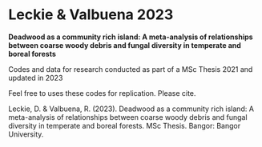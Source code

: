 # Leckie & Valbuena 2023

**Deadwood as a community rich island: A meta-analysis of relationships between coarse woody debris and fungal diversity in temperate and
boreal forests**

Codes and data for research conducted as part of a MSc Thesis 2021 and updated in 2023

Feel free to uses these codes for replication. Please cite.

Leckie, D. & Valbuena, R. (2023). Deadwood as a community rich island: A meta-analysis of relationships between coarse woody debris and fungal diversity 
in temperate and boreal forests. MSc Thesis. Bangor: Bangor University. 
